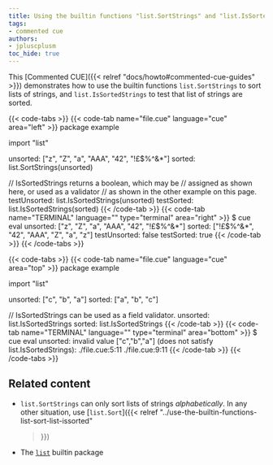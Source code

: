 ```yaml
---
title: Using the builtin functions "list.SortStrings" and "list.IsSortedStrings" to sort and test lists of strings
tags:
- commented cue
authors:
- jpluscplusm
toc_hide: true
---
```


This [Commented CUE]({{< relref "docs/howto#commented-cue-guides" >}})
demonstrates how to use the builtin functions `list.SortStrings` to sort lists
of strings, and `list.IsSortedStrings` to test that list of strings are sorted.

{{< code-tabs >}}
{{< code-tab name="file.cue" language="cue"  area="left" >}}
package example

import "list"

unsorted: ["z", "Z", "a", "AAA", "42", "!£$%^&*"]
sorted: list.SortStrings(unsorted)

// IsSortedStrings returns a boolean, which may be
// assigned as shown here, or used as a validator
// as shown in the other example on this page.
testUnsorted: list.IsSortedStrings(unsorted)
testSorted:   list.IsSortedStrings(sorted)
{{< /code-tab >}}
{{< code-tab name="TERMINAL" language="" type="terminal" area="right" >}}
$ cue eval
unsorted: ["z", "Z", "a", "AAA", "42", "!£$%^&*"]
sorted: ["!£$%^&*", "42", "AAA", "Z", "a", "z"]
testUnsorted: false
testSorted:   true
{{< /code-tab >}}
{{< /code-tabs >}}

{{< code-tabs >}}
{{< code-tab name="file.cue" language="cue"  area="top" >}}
package example

import "list"

unsorted: ["c", "b", "a"]
sorted: ["a", "b", "c"]

// IsSortedStrings can be used as a field validator.
unsorted: list.IsSortedStrings
sorted:   list.IsSortedStrings
{{< /code-tab >}}
{{< code-tab name="TERMINAL" language="" type="terminal" area="bottom" >}}
$ cue eval
unsorted: invalid value ["c","b","a"] (does not satisfy list.IsSortedStrings):
    ./file.cue:5:11
    ./file.cue:9:11
{{< /code-tab >}}
{{< /code-tabs >}}

## Related content

- `list.SortStrings` can only sort lists of strings *alphabetically*.
  In any other situation, use [`list.Sort`]({{< relref
    "../use-the-builtin-functions-list-sort-list-issorted"
  >}})
- The [`list`](https://pkg.go.dev/cuelang.org/go/pkg/list) builtin package
